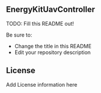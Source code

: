 ## EnergyKitUavController

TODO: Fill this README out!

Be sure to:

* Change the title in this README
* Edit your repository description 

## License

Add License information here

